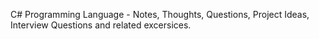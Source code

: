 C# Programming Language - Notes, Thoughts, Questions, Project Ideas, Interview Questions and related excersices. 

